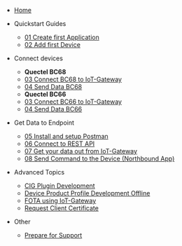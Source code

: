 * [Home](/)

- Quickstart Guides
	- [01 Create first Application](01_Create_first_Application.md)
	- [02 Add first Device](02_Add_first_Device.md)
	
- Connect devices
	- **Quectel BC68**
	- [03 Connect BC68 to IoT-Gateway](./Quectel_BC68/03_Connect_device_to_IoT-Gateway.md)
	- [04 Send Data BC68](./Quectel_BC68/04_Send_Data_BC68.md)
	- **Quectel BC66**
	- [03 Connect BC66 to IoT-Gateway](./Quectel_BC66/03_Connect_device_to_IoT-Gateway.md)
	- [04 Send Data BC66](./Quectel_BC66/04_Send_Data_BC66.md)

- Get Data to Endpoint
	- [05 Install and setup Postman](./Application_Enablement/05_Install_and_setup_Postman.md)
	- [06 Connect to REST API](./Application_Enablement/06_Connect_to_REST_API.md)
	- [07 Get your data out from IoT-Gateway](./Application_Enablement/07_Get_your_data_out_from_IoT-Gateway.md)
	- [08 Send Command to the Device (Northbound App)](./Application_Enablement/08_Send_Command_to_the_Device.md)

- Advanced Topics
	- [CIG Plugin Development](./Advanced_Topics/CIG_Plugin_Development.md)
	- [Device Product Profile Development Offline](./Advanced_Topics/Device_Product_Profile_Development_Offline.md)
	- [FOTA using IoT-Gateway](./Advanced_Topics/FOTA_using_IoT-Gateway.md)
	- [Request Client Certificate](./Advanced_Topics/Request_Client_Certificate.md)

- Other
	- [Prepare for Support](00_Prepare_for_Support.md)